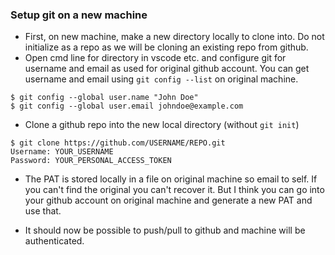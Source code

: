 ### Setup git on a new machine
* First, on new machine, make a new directory locally to clone into. Do not initialize as a repo as we will be cloning an existing repo from github.
* Open cmd line for directory in vscode etc. and configure git for username and email as used for original github account. You can get username and email using 
```git config --list``` on original machine.

```shell
$ git config --global user.name "John Doe"
$ git config --global user.email johndoe@example.com
```

* Clone a github repo into the new local directory (without ```git init```)

```shell
$ git clone https://github.com/USERNAME/REPO.git
Username: YOUR_USERNAME
Password: YOUR_PERSONAL_ACCESS_TOKEN
```

* The PAT is stored locally in a file on original machine so email to self. If you can't find the original you can't recover it. But I think you can go into your github account on original machine and generate a new PAT and use that. 

* It should now be possible to push/pull to github and machine will be authenticated.